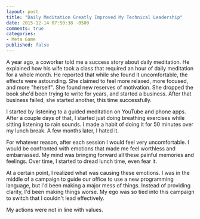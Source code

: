 ```yaml
---
layout: post
title: "Daily Meditation Greatly Improved My Technical Leadership"
date: 2015-12-14 07:50:38 -0500
comments: true
categories: 
- Meta Game
published: false
---
```


A year ago, a coworker told me a success story about daily meditation. He
explained how his wife took a class that required an hour of daily meditation
for a whole month. He reported that while she found it uncomfortable, the
effects were astounding. She claimed to feel more relaxed, more focused, and
more "herself". She found new reserves of motivation. She dropped the book she'd
been trying to write for years, and started a business. After that business
failed, she started another, this time successfully.

I started by listening to a guided meditation on YouTube and phone apps. After a
couple days of that, I started just doing breathing exercises while sitting
listening to rain sounds. I made a habit of doing it for 50 minutes over my
lunch break. A few months later, I hated it.

For whatever reason, after each session I would feel very uncomfortable. I would
be confronted with emotions that made me feel worthless and embarrassed. My mind
was bringing forward all these painful memories and feelings. Over time, I
started to dread lunch time, even fear it.

At a certain point, I realized what was causing these emotions. I was in the
middle of a campaign to guide our office to use a new programming language, but
I'd been making a major mess of things. Instead of providing clarity, I'd been
making things worse. My ego was so tied into this campaign to switch that I
couldn't lead effectively.

My actions were not in line with values.




